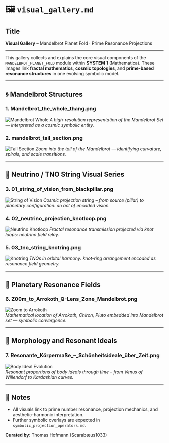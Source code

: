 # 🖼️ `visual_gallery.md`

## Title
**Visual Gallery** – Mandelbrot Planet Fold · Prime Resonance Projections

---

This gallery collects and explains the core visual components of the `MANDELBROT_PLANET_FOLD` module within **SYSTEM 1** (Mathematica). These images link **fractal mathematics**, **cosmic topologies**, and **prime-based resonance structures** in one evolving symbolic model.

---

## 🌀 Mandelbrot Structures

### 1. **Mandelbrot_the_whole_thang.png**
![Mandelbrot Whole](./visuals/%20Mandelbrot_the_whole_thang.png)
*A high-resolution representation of the Mandelbrot Set — interpreted as a cosmic symbolic entity.*

### 2. **mandelbrot_tail_section.png**
![Tail Section](./visuals/mandelbrot_tail_section.png)
*Zoom into the tail of the Mandelbrot — identifying curvature, spirals, and scale transitions.*

---

## 🌌 Neutrino / TNO String Visual Series

### 3. **01_string_of_vision_from_blackpillar.png**
![String of Vision](./visuals/01_string_of_vision_from_blackpillar.png)
*Cosmic projection string – from source (pillar) to planetary configuration: an act of encoded vision.*

### 4. **02_neutrino_projection_knotloop.png**
![Neutrino Knotloop](./visuals/02_neutrino_projection_knotloop.png)
*Fractal resonance transmission projected via knot loops: neutrino field relay.*

### 5. **03_tno_string_knotring.png**
![Knotring](./visuals/03_tno_string_knotring.png)
*TNOs in orbital harmony: knot-ring arrangement encoded as resonance field geometry.*

---

## 🔭 Planetary Resonance Fields

### 6. **Z00m_to_Arrokoth_Q-Lens_Zone_Mandelbrot.png**
![Zoom to Arrokoth](./visuals/Z00m_to_Arrokoth_Q-Lens%20Zone_Mandelbrot.png)  
*Mathematical location of Arrokoth, Chiron, Pluto embedded into Mandelbrot set — symbolic convergence.*

---

## 🔁 Morphology and Resonant Ideals

### 7. **Resonante_Körpermaße_–_Schönheitsideale_über_Zeit.png**
![Body Ideal Evolution](./visuals/Resonante_koerpermaße-Schoenheitsideale_ueber_Zeit.png)  
*Resonant proportions of body ideals through time – from Venus of Willendorf to Kardashian curves.*

---

## 📌 Notes
- All visuals link to prime number resonance, projection mechanics, and aesthetic-harmonic interpretation.
- Further symbolic overlays are expected in `symbolic_projection_operators.md`.

**Curated by:** Thomas Hofmann (Scarabæus1033)
